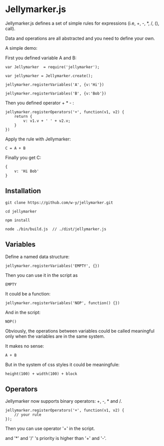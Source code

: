 # Jellymarker.js

Jellymarker.js defines a set of simple rules for expressions (i.e, +, -, *, /, (), call).

Data and operations are all abstracted and you need to define your own.

A simple demo:

First you defined variable A and B:
    
    var Jellymarker  = require('jellymarker');

    var jellymarker = Jellymarker.create();
    
    jellymarker.registerVariables('A', {v:'Hi'})
    
    jellymarker.registerVariables('B', {v:'Bob'})
    

Then you defined operator + * - :

    jellymarker.registerOperators('+', function(v1, v2) {
        return {
            v: v1.v + ' ' + v2.v;
        }
    })

Apply the rule with Jellymarker:

    C = A + B

Finally you get C:
    
    {
        v: 'Hi Bob'
    }

## Installation

    git clone https://github.com/w-y/jellymarker.git
    
    cd jellymarker
    
    npm install
    
    node ./bin/build.js  // ./dist/jellymarker.js


## Variables

Define a named data structure:

    jellymarker.registerVariables('EMPTY', {})

Then you can use it in the script as
    
    EMPTY


It could be a function:
    
    jellymarker.registerVariables('NOP', function() {})
    
And in the script:
    
    NOP()
    

Obviously, the operations between variables could be called meaningful only when the variables are in the same system.

It makes no sense:

    A + B

But in the system of css styles it could be meaningfule:
    
    height(100) + width(100) + block

## Operators

Jellymarker now supports binary operators: +, -, * and /.

    jellymarker.registerOperators('+', function(v1, v2) {
        // your rule
    });

Then you can use operator '+' in the script.

and '*' and '/' 's priority is higher than '+' and '-'.
